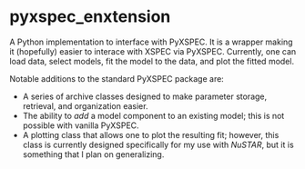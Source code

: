 # pyxspec_enxtension
A Python implementation to interface with PyXSPEC.
It is a wrapper making it (hopefully) easier to interace with XSPEC via PyXSPEC.
Currently, one can load data, select models, fit the model to the data, and plot the fitted model.

Notable additions to the standard PyXSPEC package are:
- A series of archive classes designed to make parameter storage, retrieval, and organization easier.
- The ability to *add* a model component to an existing model; this is not possible with vanilla PyXSPEC.
- A plotting class that allows one to plot the resulting fit; however, this class is currently designed specifically for my use with *NuSTAR*, but it is something that I plan on generalizing.